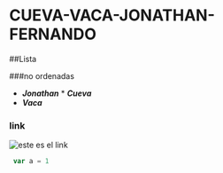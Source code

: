 # CUEVA-VACA-JONATHAN-FERNANDO


##Lista

###no ordenadas

* ***Jonathan***
      * ***Cueva***
* ***Vaca***


### link
![este es el link](https://imagenes.20minutos.es/files/image_656_370/uploads/imagenes/2018/12/04/632246.jpg)
```javascript
 var a = 1
 ```
